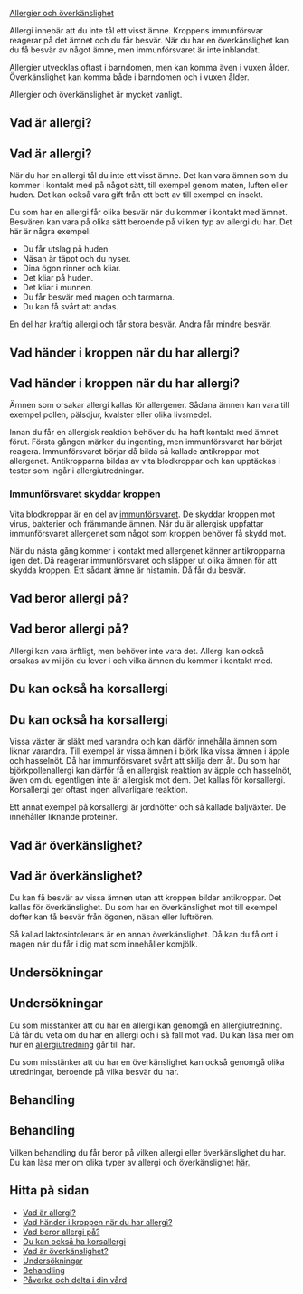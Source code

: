 [Allergier och överkänslighet](https://www.1177.se/sjukdomar--besvar/allergier-och-overkanslighet/)

Allergi innebär att du inte tål ett visst ämne. Kroppens immunförsvar reagerar på det ämnet och du får besvär. När du har en överkänslighet kan du få besvär av något ämne, men immunförsvaret är inte inblandat.

Allergier utvecklas oftast i barndomen, men kan komma även i vuxen ålder. Överkänslighet kan komma både i barndomen och i vuxen ålder.

Allergier och överkänslighet är mycket vanligt.

Vad är allergi?
---------------

Vad är allergi?
---------------

När du har en allergi tål du inte ett visst ämne. Det kan vara ämnen som du kommer i kontakt med på något sätt, till exempel genom maten, luften eller huden. Det kan också vara gift från ett bett av till exempel en insekt.

Du som har en allergi får olika besvär när du kommer i kontakt med ämnet. Besvären kan vara på olika sätt beroende på vilken typ av allergi du har. Det här är några exempel:

*   Du får utslag på huden.
*   Näsan är täppt och du nyser.
*   Dina ögon rinner och kliar.
*   Det kliar på huden.
*   Det kliar i munnen.
*   Du får besvär med magen och tarmarna.
*   Du kan få svårt att andas.

En del har kraftig allergi och får stora besvär. Andra får mindre besvär.

Vad händer i kroppen när du har allergi?
----------------------------------------

Vad händer i kroppen när du har allergi?
----------------------------------------

Ämnen som orsakar allergi kallas för allergener. Sådana ämnen kan vara till exempel pollen, pälsdjur, kvalster eller olika livsmedel.

Innan du får en allergisk reaktion behöver du ha haft kontakt med ämnet förut. Första gången märker du ingenting, men immunförsvaret har börjat reagera. Immunförsvaret börjar då bilda så kallade antikroppar mot allergenet. Antikropparna bildas av vita blodkroppar och kan upptäckas i tester som ingår i allergiutredningar.

### Immunförsvaret skyddar kroppen

Vita blodkroppar är en del av [immunförsvaret](https://www.1177.se/liv--halsa/sa-fungerar-kroppen/immunforsvaret/). De skyddar kroppen mot virus, bakterier och främmande ämnen. När du är allergisk uppfattar immunförsvaret allergenet som något som kroppen behöver få skydd mot.

När du nästa gång kommer i kontakt med allergenet känner antikropparna igen det. Då reagerar immunförsvaret och släpper ut olika ämnen för att skydda kroppen. Ett sådant ämne är histamin. Då får du besvär.

Vad beror allergi på?
---------------------

Vad beror allergi på?
---------------------

Allergi kan vara ärftligt, men behöver inte vara det. Allergi kan också orsakas av miljön du lever i och vilka ämnen du kommer i kontakt med.

Du kan också ha korsallergi
---------------------------

Du kan också ha korsallergi
---------------------------

Vissa växter är släkt med varandra och kan därför innehålla ämnen som liknar varandra. Till exempel är vissa ämnen i björk lika vissa ämnen i äpple och hasselnöt. Då har immunförsvaret svårt att skilja dem åt. Du som har björkpollenallergi kan därför få en allergisk reaktion av äpple och hasselnöt, även om du egentligen inte är allergisk mot dem. Det kallas för korsallergi. Korsallergi ger oftast ingen allvarligare reaktion.

Ett annat exempel på korsallergi är jordnötter och så kallade baljväxter. De innehåller liknande proteiner.

Vad är överkänslighet?
----------------------

Vad är överkänslighet?
----------------------

Du kan få besvär av vissa ämnen utan att kroppen bildar antikroppar. Det kallas för överkänslighet. Du som har en överkänslighet mot till exempel dofter kan få besvär från ögonen, näsan eller luftrören.

Så kallad laktosintolerans är en annan överkänslighet. Då kan du få ont i magen när du får i dig mat som innehåller komjölk.

Undersökningar
--------------

Undersökningar
--------------

Du som misstänker att du har en allergi kan genomgå en allergiutredning. Då får du veta om du har en allergi och i så fall mot vad. Du kan läsa mer om hur en [allergiutredning](https://www.1177.se/undersokning-behandling/undersokningar-och-provtagning/kroppsundersokningar/allergiutredning/) går till här.

Du som misstänker att du har en överkänslighet kan också genomgå olika utredningar, beroende på vilka besvär du har.

Behandling
----------

Behandling
----------

Vilken behandling du får beror på vilken allergi eller överkänslighet du har. Du kan läsa mer om olika typer av allergi och överkänslighet [här.](https://www.1177.se/sjukdomar--besvar/allergier-och-overkanslighet/)

Hitta på sidan
--------------

*   [Vad är allergi?](https://www.1177.se/sjukdomar--besvar/allergier-och-overkanslighet/allergi-och-overkanslighet/#section-183840)
*   [Vad händer i kroppen när du har allergi?](https://www.1177.se/sjukdomar--besvar/allergier-och-overkanslighet/allergi-och-overkanslighet/#section-183841)
*   [Vad beror allergi på?](https://www.1177.se/sjukdomar--besvar/allergier-och-overkanslighet/allergi-och-overkanslighet/#section-183842)
*   [Du kan också ha korsallergi](https://www.1177.se/sjukdomar--besvar/allergier-och-overkanslighet/allergi-och-overkanslighet/#section-183843)
*   [Vad är överkänslighet?](https://www.1177.se/sjukdomar--besvar/allergier-och-overkanslighet/allergi-och-overkanslighet/#section-183844)
*   [Undersökningar](https://www.1177.se/sjukdomar--besvar/allergier-och-overkanslighet/allergi-och-overkanslighet/#section-183845)
*   [Behandling](https://www.1177.se/sjukdomar--besvar/allergier-och-overkanslighet/allergi-och-overkanslighet/#section-183846)
*   [Påverka och delta i din vård](https://www.1177.se/sjukdomar--besvar/allergier-och-overkanslighet/allergi-och-overkanslighet/#section-147035)